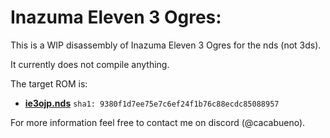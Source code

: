 # Inazuma Eleven 3 Ogres: 
This is a WIP disassembly of Inazuma Eleven 3 Ogres for the nds (not 3ds).

It currently does not compile anything.

The target ROM is:

- [**ie3ojp.nds**](https://datomatic.no-intro.org/index.php?page=show_record&s=28&n=5421) `sha1: 9380f1d7ee75e7c6ef24f1b76c88ecdc85088957`

For more information feel free to contact me on discord (@cacabueno).
